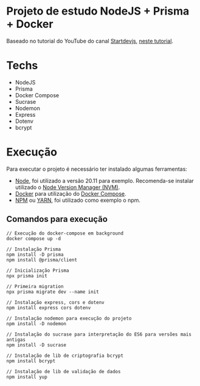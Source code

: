 # Projeto de estudo NodeJS + Prisma + Docker

Baseado no tutorial do YouTube do canal [Startdevjs](https://www.youtube.com/@startdevjs), [neste tutorial](https://www.youtube.com/watch?v=gnq8ZY85UUM&list=PL_9cVrXdWFiU4C6SxjLEeD7eiK9RYbRJK&index=4).

# Techs

- NodeJS
- Prisma
- Docker Compose
- Sucrase
- Nodemon
- Express
- Dotenv
- bcrypt

# Execução

Para executar o projeto é necessário ter instalado algumas ferramentas:

- [Node](https://nodejs.org/en), foi utilizado a versão 20.11 para exemplo. Recomenda-se instalar utilizado o [Node Version Manager (NVM)](https://github.com/nvm-sh/nvm).
- [Docker](https://www.docker.com/) para utilização do [Docker Compose](https://docs.docker.com/compose/).
- [NPM](https://docs.npmjs.com/downloading-and-installing-node-js-and-npm) ou [YARN](https://classic.yarnpkg.com/lang/en/docs/install/#mac-stable), foi utilizado como exemplo o npm.

## Comandos para execução

```
// Execução do docker-compose em background
docker compose up -d
```

```
// Instalação Prisma
npm install -D prisma
npm install @prisma/client
```

```
// Inicialização Prisma
npx prisma init
```

```
// Primeira migration
npx prisma migrate dev --name init
```

```
// Instalação express, cors e dotenv
npm install express cors dotenv
```

```
// Instalação nodemon para execução do projeto
npm install -D nodemon
```

```
// Instalação do sucrase para interpretação do ES6 para versões mais antigas
npm install -D sucrase
```
```
// Instalação de lib de criptografia bcrypt
npm install bcrypt
```

```
// Instalação de lib de validação de dados
npm install yup
```
